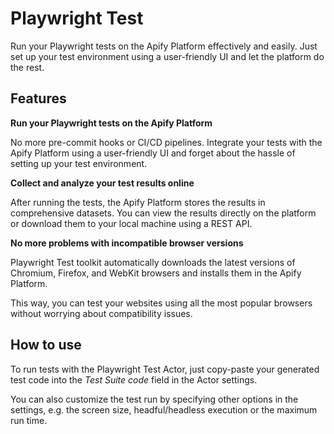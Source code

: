 # Playwright Test

Run your Playwright tests on the Apify Platform effectively and easily. Just set up your test environment using a user-friendly UI and let the platform do the rest.

## Features

**Run your Playwright tests on the Apify Platform**

No more pre-commit hooks or CI/CD pipelines. Integrate your tests with the Apify Platform using a user-friendly UI and forget about the hassle of setting up your test environment.

**Collect and analyze your test results online**

After running the tests, the Apify Platform stores the results in comprehensive datasets. You can view the results directly on the platform or download them to your local machine using a REST API.

**No more problems with incompatible browser versions**

Playwright Test toolkit automatically downloads the latest versions of Chromium, Firefox, and WebKit browsers and installs them in the Apify Platform. 

This way, you can test your websites using all the most popular browsers without worrying about compatibility issues.

## How to use

To run tests with the Playwright Test Actor, just copy-paste your generated test code into the *Test Suite code* field in the Actor settings. 

You can also customize the test run by specifying other options in the settings, e.g. the screen size, headful/headless execution or the maximum run time.